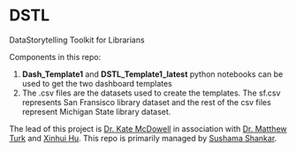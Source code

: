 # DSTL
DataStorytelling Toolkit for Librarians

Components in this repo:
1. **Dash_Template1** and **DSTL_Template1_latest** python notebooks can be used to get the two dashboard templates
2. The .csv files are the datasets used to create the templates. The sf.csv represents San Fransisco library dataset and the rest of the csv files represent Michigan State library dataset.




The lead of this project is <a href="https://ischool.illinois.edu/people/kate-mcdowell" target="_blank">Dr. Kate McDowell</a> in association with <a href="https://astro.illinois.edu/directory/profile/mjturk" target="_blank">Dr. Matthew Turk</a> and <a href="https://www.linkedin.com/in/xinhui-hu-947a9779/" target="_blank">Xinhui Hu</a>. This repo is primarily managed by <a href="https://www.linkedin.com/in/sushama-c-s/" target="_blank">Sushama Shankar</a>.
